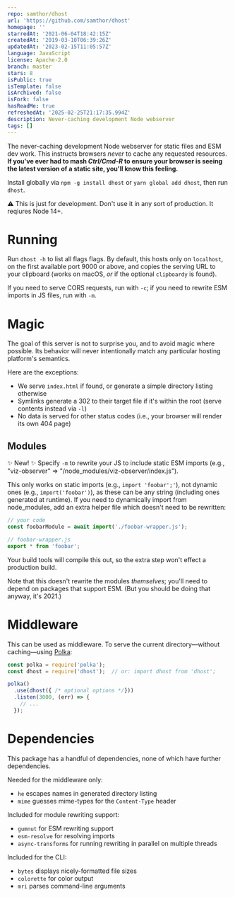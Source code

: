 ```yaml
---
repo: samthor/dhost
url: 'https://github.com/samthor/dhost'
homepage: ''
starredAt: '2021-06-04T18:42:15Z'
createdAt: '2019-03-10T06:39:26Z'
updatedAt: '2023-02-15T11:05:57Z'
language: JavaScript
license: Apache-2.0
branch: master
stars: 8
isPublic: true
isTemplate: false
isArchived: false
isFork: false
hasReadMe: true
refreshedAt: '2025-02-25T21:17:35.994Z'
description: Never-caching development Node webserver
tags: []
---
```


The never-caching development Node webserver for static files and ESM dev work.
This instructs browsers _never_ to cache any requested resources.
**If you've ever had to mash _Ctrl/Cmd-R_ to ensure your browser is seeing the latest version of a static site, you'll know this feeling.**

Install globally via `npm -g install dhost` or `yarn global add dhost`, then run `dhost`.

⚠️ This is just for development.
Don't use it in any sort of production.
It reqiures Node 14+.

# Running

Run `dhost -h` to list all flags flags.
By default, this hosts only on `localhost`, on the first available port 9000 or above, and copies the serving URL to your clipboard (works on macOS, _or_ if the optional `clipboardy` is found).

If you need to serve CORS requests, run with `-c`; if you need to rewrite ESM imports in JS files, run with `-m`.

# Magic

The goal of this server is not to surprise you, and to avoid magic where possible.
Its behavior will never intentionally match any particular hosting platform's semantics.

Here are the exceptions:

* We serve `index.html` if found, or generate a simple directory listing otherwise
* Symlinks generate a 302 to their target file if it's within the root (serve contents instead via `-l`)
* No data is served for other status codes (i.e., your browser will render its own 404 page)

## Modules

✨ New! ✨ Specify `-m` to rewrite your JS to include static ESM imports (e.g., "viz-observer" => "/node_modules/viz-observer/index.js").

This only works on static imports (e.g., `import 'foobar';'`), not dynamic ones (e.g., `import('foobar')`), as these can be any string (including ones generated at runtime).
If you need to dynamically import from node_modules, add an extra helper file which doesn't need to be rewritten:

```js
// your code
const foobarModule = await import('./foobar-wrapper.js');

// foobar-wrapper.js
export * from 'foobar';
```

Your build tools will compile this out, so the extra step won't effect a production build.

Note that this doesn't rewrite the modules _themselves_; you'll need to depend on packages that support ESM.
(But you should be doing that anyway, it's 2021.)

# Middleware

This can be used as middleware.
To serve the current directory—without caching—using [Polka](https://github.com/lukeed/polka):

```js
const polka = require('polka');
const dhost = require('dhost');  // or: import dhost from 'dhost';

polka()
  .use(dhost({ /* optional options */}))
  .listen(3000, (err) => {
    // ...
  });
```

# Dependencies

This package has a handful of dependencies, none of which have further dependencies.

Needed for the middleware only:

* `he` escapes names in generated directory listing
* `mime` guesses mime-types for the `Content-Type` header

Included for module rewriting support:

* `gumnut` for ESM rewriting support
* `esm-resolve` for resolving imports
* `async-transforms` for running rewriting in parallel on multiple threads

Included for the CLI:

* `bytes` displays nicely-formatted file sizes
* `colorette` for color output
* `mri` parses command-line arguments
